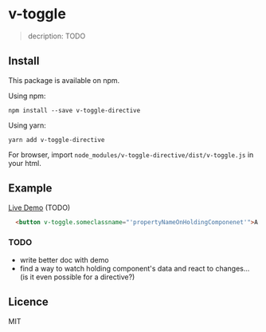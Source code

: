# v-toggle

> decription: TODO

## Install

This package is available on npm.

Using npm:

`npm install --save v-toggle-directive`

Using yarn:

`yarn add v-toggle-directive`

For browser, import `node_modules/v-toggle-directive/dist/v-toggle.js` in your html.

## Example

[Live Demo](#) (TODO)

```html
  <button v-toggle.someclassname="'propertyNameOnHoldingComponenet'">A button</button>
```

### TODO

* write better doc with demo
* find a way to watch holding component's data and react to changes... (is it even possible for a directive?)

## Licence

MIT
